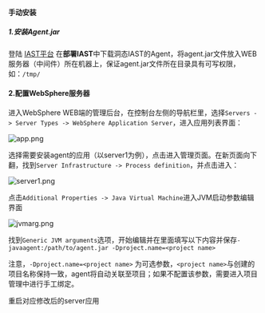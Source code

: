 #### 手动安装

##### 1.安装Agent.jar

登陆 [IAST平台](http://iast.huoxian.cn:8000/login) 在**部署IAST**中下载洞态IAST的Agent，将agent.jar文件放入WEB服务器（中间件）所在机器上，保证agent.jar文件所在目录具有可写权限，如：`/tmp/`

#### 2.配置WebSphere服务器
进入WebSphere WEB端的管理后台，在控制台左侧的导航栏里，选择`Servers -> Server Types -> WebSphere Application Server`，进入应用列表界面：

![app.png](../assets/deploy/websphere/app.png)

选择需要安装agent的应用（以server1为例），点击进入管理页面。在新页面向下翻，找到`Server Infrastructure -> Process definition`，并点击进入：

![server1.png](../assets/deploy/websphere/server1.png)

点击`Additional Properties -> Java Virtual Machine`进入JVM启动参数编辑界面

![jvmarg.png](../assets/deploy/websphere/jvmarg.png)

找到`Generic JVM arguments`选项，开始编辑并在里面填写以下内容并保存`-javaagent:/path/to/agent.jar -Dproject.name=<project name>`

注意，`-Dproject.name=<project name>` 为可选参数，`<project name>`与创建的项目名称保持一致，agent将自动关联至项目；如果不配置该参数，需要进入项目管理中进行手工绑定。

重启对应修改后的server应用

